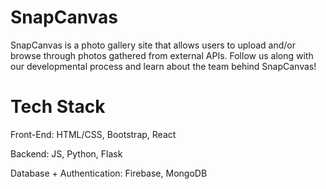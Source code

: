 # SnapCanvas

SnapCanvas is a photo gallery site that allows users to upload and/or browse through photos gathered from external APIs. Follow us along with  our developmental process and learn about the team behind SnapCanvas! 

# Tech Stack
Front-End: HTML/CSS, Bootstrap, React

Backend: JS, Python, Flask

Database + Authentication: Firebase, MongoDB
